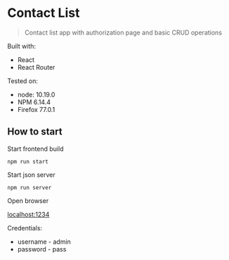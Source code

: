 # Contact List

> Contact list app with authorization page and basic CRUD operations

Built with:
- React
- React Router

Tested on:
- node: 10.19.0
- NPM 6.14.4
- Firefox 77.0.1

## How to start

Start frontend build

`npm run start`

Start json server

`npm run server`

Open browser

[localhost:1234](http://localhost:1234)

Credentials:
- username - admin
- password - pass
